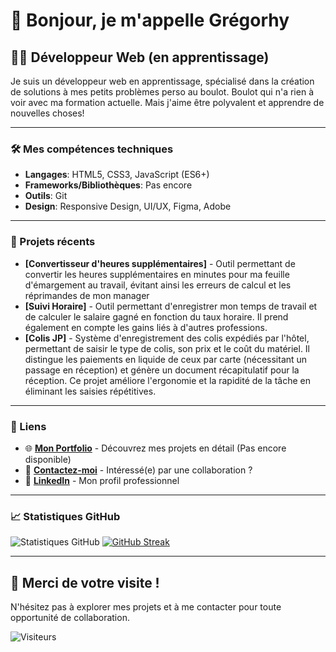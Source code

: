 # 👋 Bonjour, je m'appelle Grégorhy

## 👨‍💻 Développeur Web (en apprentissage)

Je suis un développeur web en apprentissage, spécialisé dans la création de solutions à mes petits problèmes perso au boulot. Boulot qui n'a rien à voir avec ma formation actuelle. Mais j'aime être polyvalent et apprendre de nouvelles choses!

---

### 🛠️ Mes compétences techniques

- **Langages**: HTML5, CSS3, JavaScript (ES6+)
- **Frameworks/Bibliothèques**: Pas encore
- **Outils**: Git
- **Design**: Responsive Design, UI/UX, Figma, Adobe

---

### 🚀 Projets récents

- **[Convertisseur d'heures supplémentaires]** - Outil permettant de convertir les heures supplémentaires en minutes pour ma feuille d'émargement au travail, évitant ainsi les erreurs de calcul et les réprimandes de mon manager
- **[Suivi Horaire]** - Outil permettant d'enregistrer mon temps de travail et de calculer le salaire gagné en fonction du taux horaire. Il prend également en compte les gains liés à d'autres professions.
- **[Colis JP]** - Système d'enregistrement des colis expédiés par l'hôtel, permettant de saisir le type de colis, son prix et le coût du matériel. Il distingue les paiements en liquide de ceux par carte (nécessitant un passage en réception) et génère un document récapitulatif pour la réception. Ce projet améliore l'ergonomie et la rapidité de la tâche en éliminant les saisies répétitives.

---

### 🔗 Liens

- 🌐 **[Mon Portfolio](https://votre-portfolio.com)** - Découvrez mes projets en détail (Pas encore disponible)
- 📧 **[Contactez-moi](mailto:votre-email@example.com)** - Intéressé(e) par une collaboration ?
- 💼 **[LinkedIn](https://www.linkedin.com/in/gr%C3%A9gorhy-adr%C3%A9a-a58227154?utm_source=share&utm_campaign=share_via&utm_content=profile&utm_medium=android_app)** - Mon profil professionnel

---

### 📈 Statistiques GitHub

![Statistiques GitHub](https://github-readme-stats.vercel.app/api?username=GAdrea&show_icons=true&theme=radical)
[![GitHub Streak](https://streak-stats.demolab.com/?user=GAdrea)](https://git.io/streak-stats)

---

## 🙏 Merci de votre visite !

N'hésitez pas à explorer mes projets et à me contacter pour toute opportunité de collaboration.

![Visiteurs](https://visitor-badge.glitch.me/badge?page_id=GAdrea.GAdrea)
